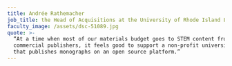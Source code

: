 ```yaml
---
title: Andrée Rathemacher
job_title: the Head of Acquisitions at the University of Rhode Island Library
faculty_image: /assets/dsc-51089.jpg
quote: >-
  “At a time when most of our materials budget goes to STEM content from large
  commercial publishers, it feels good to support a non-profit university press
  that publishes monographs on an open source platform.”
---
```


